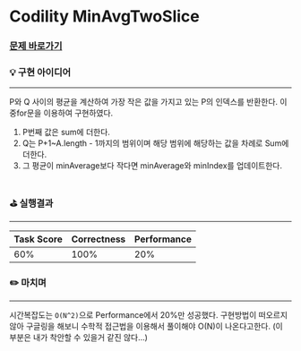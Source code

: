 # Codility MinAvgTwoSlice
### [문제 바로가기](https://app.codility.com/programmers/lessons/5-prefix_sums/min_avg_two_slice/)

### 💡 구현 아이디어
--- 
P와 Q 사이의 평균을 계산하여 가장 작은 값을 가지고 있는 P의 인덱스를 반환한다.
이중for문을 이용하여 구현하였다.
1. P번째 값은 sum에 더한다.
2. Q는 P+1~A.length - 1까지의 범위이며 해당 범위에 해당하는 값을 차례로 Sum에 더한다.
3. 그 평균이 minAverage보다 작다면 minAverage와 minIndex를 업데이트한다.
<br/><br/>


### ⛳️ 실행결과
---
| Task Score | Correctness | Performance |
| ------ | ------ | ------ |
|  60% | 100% | 20% | <br/><br/>


### ✏️ 마치며
---
시간복잡도는 `O(N^2)`으로 Performance에서 20%만 성공했다.
구현방법이 떠오르지 않아 구글링을 해보니 수학적 접근법을 이용해서 풀이해야 O(N)이 나온다고한다. (이 부분은 내가 착안할 수 있을거 같진 않다...)